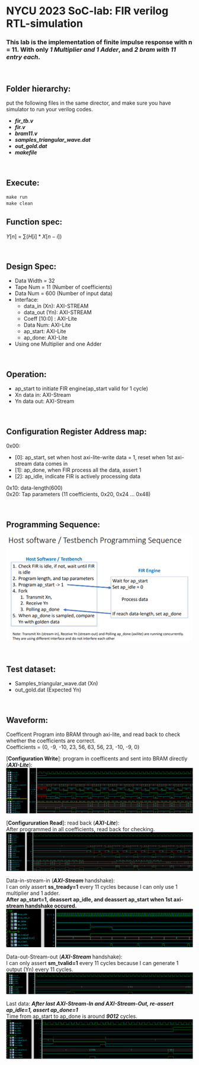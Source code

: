 <!-- title: NYCU 2023 SoC-lab: FIR verilog RTL-simulation -->
NYCU 2023 SoC-lab: FIR verilog RTL-simulation
===
### This lab is the implementation of finite impulse response with n = 11. With only ***1 Multiplier and 1 Adder***, and ***2 bram with 11 entry each***. 
<br>

Folder hierarchy:
---
put the following files in the same director, and make sure you have simulator to run your verilog codes.
- ***fir_tb.v*** 
- ***fir.v*** 
- ***bram11.v*** 
- ***samples_triangular_wave.dat***
- ***out_gold.dat***
- ***makefile***
<br>

Execute:
---

```Makefile
make run
make clean
```

Function spec:
---
$Y[n]$ = $\sum(H[i] * X[n-i])$ 

<br>


Design Spec:
---
- Data Width = 32
- Tape Num = 11 (Number of coefficients)
- Data Num = 600 (Number of input data)
- Interface:
  - data_in (Xn): AXI-STREAM 
  - data_out (Yn): AXI-STREAM
  - Coeff [10:0] : AXI-Lite
  - Data Num: AXI-Lite
  - ap_start: AXI-Lite
  - ap_done: AXI-Lite
- Using one Multiplier and one Adder
  
<br>

Operation:
---
- ap_start to initiate FIR engine(ap_start valid for 1 cycle)
- Xn data in: AXI-Stream 
- Yn data out: AXI-Stream 

<br>

Configuration Register Address map:
---
0x00:
- [0]: ap_start, set when host axi-lite-write data = 1, reset when 1st axi-stream data comes in
- [1]: ap_done, when FIR process all the data, assert 1
- [2]: ap_idle, indicate FIR is actively processing data

0x10: data-length(600) <br>
0x20: Tap parameters (11 coefficients, 0x20, 0x24 ... 0x48)

<br>

Programming Sequence:
---
![programming_sequence](pics/programming_sequence.png)

<br>

Test dataset:
---
- Samples_triangular_wave.dat (Xn)
- out_gold.dat (Expected Yn)
  
<br>

Waveform:
---

Coefficent Program into BRAM through axi-lite, and read back to check whether the coefficients are correct.<br>
Coefficients = {0, -9, -10, 23, 56, 63, 56, 23, -10, -9, 0}<br>

[**Configuration Write**]: program in coefficents and sent into BRAM directly (***AXI-Lite***):
![coefficients program in](waveforms/coefficients_program.png)

[**Configururation Read**]: read back (***AXI-Lite***):<br>
After programmed in all coefficients, read back for checking.
![read back coefficients](waveforms/coefficients_read_back.png)

Data-in-stream-in (***AXI-Stream*** handshake):<br>
I can only assert **ss_tready=1** every 11 cycles because I can only use 1 multiplier and 1 adder.<br>
**After ap_start=1, deassert ap_idle, and deassert ap_start when 1st axi-stream handshake occured.**
![Stream-In](waveforms/Stream-In.png)

Data-out-Stream-out (***AXI-Stream*** handshake):<br>
I can only assert **sm_tvalid=1** every 11 cycles because I can generate 1 output (Yn) every 11 cycles.
![Stream-out](waveforms/Stream-Out.png)

Last data:
***After last AXI-Stream-In and AXI-Stream-Out, re-assert ap_idle=1, assert ap_done=1***<br>
Time from ap_start to ap_done is around ***9012*** cycles. 
![Last-data](waveforms/last_data.png)


